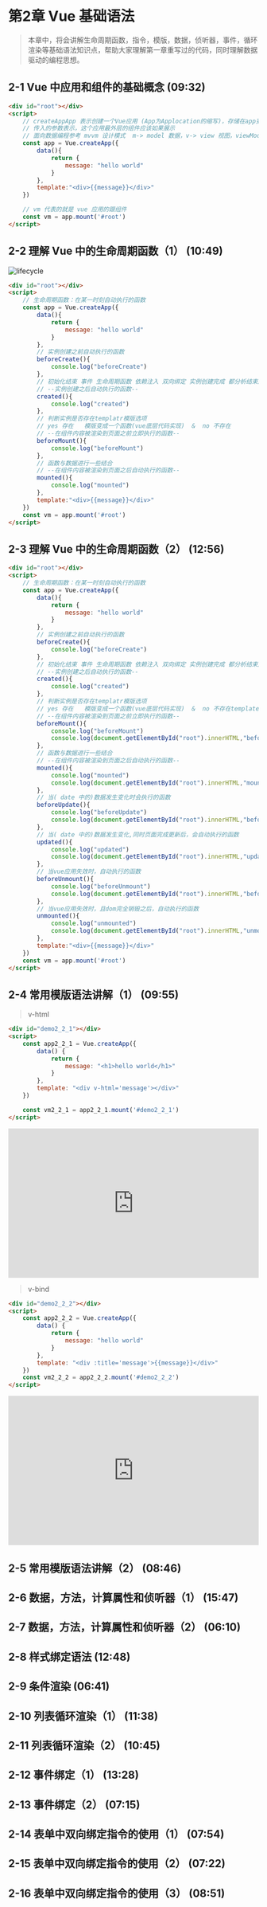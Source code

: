 # 第2章 Vue 基础语法

> 本章中，将会讲解生命周期函数，指令，模版，数据，侦听器，事件，循环渲染等基础语法知识点，帮助大家理解第一章重写过的代码，同时理解数据驱动的编程思想。


## 2-1 Vue 中应用和组件的基础概念 (09:32)


```html
<div id="root"></div>
<script>
    // createAppApp 表示创建一个Vue应用 (App为Applocation的缩写)，存储在app变量中
    // 传入的参数表示，这个应用最外层的组件应该如果展示
    // 面向数据编程参考 mvvm 设计模式  m-> model 数据，v-> view 视图，viewModel-> 视图数据连接层
    const app = Vue.createApp({
        data(){
            return {
                message: "hello world"
            }
        },
        template:"<div>{{message}}</div>"
    })

    // vm 代表的就是 vue 应用的跟组件
    const vm = app.mount('#root')
</script>
```

<output>
    <div id="list2-1-1"></div>
</output>
<script>
const app = Vue.createApp({
    data(){
        return {
            message: "hello world"
        }
    },
    template:"<div>{{message}}</div>"
})
const vm = app.mount('#list2-1-1')
</script>



##  2-2 理解 Vue 中的生命周期函数（1） (10:49)

![lifecycle](./media/lifecycle.png)


```html
<div id="root"></div>
<script>
    // 生命周期函数：在某一时刻自动执行的函数
    const app = Vue.createApp({
        data(){
            return {
                message: "hello world"
            }
        },
        // 实例创建之前自动执行的函数
        beforeCreate(){
            console.log("beforeCreate")  
        },
        // 初始化结束 事件 生命周期函数 依赖注入 双向绑定 实例创建完成 都分析结束后执行
        // --实例创建之后自动执行的函数--
        created(){
            console.log("created")  
        },
        // 判断实例是否存在templatr模版选项
        // yes 存在   模版变成一个函数(vue底层代码实现)  &  no 不存在
        // --在组件内容被渲染到页面之前立即执行的函数--
        beforeMount(){
            console.log("beforeMount")  
        },
        // 函数与数据进行一些结合
        // --在组件内容被渲染到页面之后自动执行的函数--
        mounted(){
            console.log("mounted")  
        },
        template:"<div>{{message}}</div>"
    })
    const vm = app.mount('#root')
</script>
```

## 2-3 理解 Vue 中的生命周期函数（2） (12:56)


```html
<div id="root"></div>
<script>
    // 生命周期函数：在某一时刻自动执行的函数
    const app = Vue.createApp({
        data(){
            return {
                message: "hello world"
            }
        },
        // 实例创建之前自动执行的函数
        beforeCreate(){
            console.log("beforeCreate")  
        },
        // 初始化结束 事件 生命周期函数 依赖注入 双向绑定 实例创建完成 都分析结束后执行
        // --实例创建之后自动执行的函数--
        created(){
            console.log("created")  
        },
        // 判断实例是否存在templatr模版选项
        // yes 存在   模版变成一个函数(vue底层代码实现)  &  no 不存在template 寻找dom节点里面的进行处理
        // --在组件内容被渲染到页面之前立即执行的函数--
        beforeMount(){
            console.log("beforeMount")  
            console.log(document.getElementById("root").innerHTML,"beforeMount")
        },
        // 函数与数据进行一些结合
        // --在组件内容被渲染到页面之后自动执行的函数--
        mounted(){
            console.log("mounted")  
            console.log(document.getElementById("root").innerHTML,"mounted")
        },
        // 当( date 中的)数据发生变化时会执行的函数
        beforeUpdate(){
            console.log("beforeUpdate")
            console.log(document.getElementById("root").innerHTML,"beforeUpdate")
        },
        // 当( date 中的)数据发生变化,同时页面完成更新后，会自动执行的函数
        updated(){
            console.log("updated")
            console.log(document.getElementById("root").innerHTML,"updated")
        },
        // 当vue应用失效时，自动执行的函数
        beforeUnmount(){
            console.log("beforeUnmount")
            console.log(document.getElementById("root").innerHTML,"beforeUnmount")
        },
        // 当vue应用失效时，且dom完全销毁之后，自动执行的函数
        unmounted(){
            console.log("unmounted")
            console.log(document.getElementById("root").innerHTML,"unmounted")
        },
        template:"<div>{{message}}</div>"
    })
    const vm = app.mount('#root')
</script>
```

## 2-4 常用模版语法讲解（1） (09:55)


> v-html

```html
<div id="demo2_2_1"></div>
<script>
    const app2_2_1 = Vue.createApp({
        data() {
            return {
                message: "<h1>hello world</h1>"
            }
        },
        template: "<div v-html='message'></div>"
    })

    const vm2_2_1 = app2_2_1.mount('#demo2_2_1')
</script>
```

<iframe height="300" style="width: 100%;" scrolling="no" title="Vue3系统入门与项目实战-常用模版语法" src="https://codepen.io/xiaodongxier/embed/zYNoXJX?height=265&theme-id=dark&default-tab=js,result" frameborder="no" loading="lazy" allowtransparency="true" allowfullscreen="true">
  See the Pen <a href='https://codepen.io/xiaodongxier/pen/zYNoXJX'>Vue3系统入门与项目实战-常用模版语法1</a> by 小东西儿
  (<a href='https://codepen.io/xiaodongxier'>@xiaodongxier</a>) on <a href='https://codepen.io'>CodePen</a>.
</iframe>



> v-bind 

```html
<div id="demo2_2_2"></div>
<script>
    const app2_2_2 = Vue.createApp({
        data() {
            return {
                message: "hello world"
            }
        },
        template: "<div :title='message'>{{message}}</div>"
    })
    const vm2_2_2 = app2_2_2.mount('#demo2_2_2')
</script>
```

<iframe height="300" style="width: 100%;" scrolling="no" title="Vue3系统入门与项目实战-常用模版语法2" src="https://codepen.io/xiaodongxier/embed/NWdbmmy?height=265&theme-id=dark&default-tab=js,result" frameborder="no" loading="lazy" allowtransparency="true" allowfullscreen="true">
  See the Pen <a href='https://codepen.io/xiaodongxier/pen/NWdbmmy'>Vue3系统入门与项目实战-常用模版语法2</a> by 小东西儿
  (<a href='https://codepen.io/xiaodongxier'>@xiaodongxier</a>) on <a href='https://codepen.io'>CodePen</a>.
</iframe>












































































## 2-5 常用模版语法讲解（2） (08:46)

















## 2-6 数据，方法，计算属性和侦听器（1） (15:47)

















## 2-7 数据，方法，计算属性和侦听器（2） (06:10)

















## 2-8 样式绑定语法 (12:48)

















## 2-9 条件渲染 (06:41)

















## 2-10 列表循环渲染（1） (11:38)

















## 2-11 列表循环渲染（2） (10:45)

















## 2-12 事件绑定（1） (13:28)

















## 2-13 事件绑定（2） (07:15)

















## 2-14 表单中双向绑定指令的使用（1） (07:54)

















## 2-15 表单中双向绑定指令的使用（2） (07:22)

















## 2-16 表单中双向绑定指令的使用（3） (08:51)






























